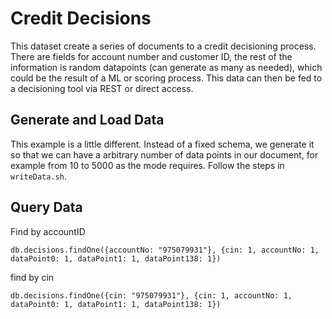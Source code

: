 # Credit Decisions
This dataset create a series of documents to a credit decisioning process. There are fields for account number and customer ID, the rest of the information is random datapoints (can generate as many as needed), which could be the result of a ML or scoring process. This data can then be fed to a decisioning tool via REST or direct access.


## Generate and Load Data
This example is a little different. Instead of a fixed schema, we generate it so that we can have a arbitrary number of data points in our document, for example from 10 to 5000 as the mode requires. Follow the steps in `writeData.sh`.

## Query Data
Find by accountID
```
db.decisions.findOne({accountNo: "975079931"}, {cin: 1, accountNo: 1, dataPoint0: 1, dataPoint1: 1, dataPoint138: 1})
```

find by cin
```
db.decisions.findOne({cin: "975079931"}, {cin: 1, accountNo: 1, dataPoint0: 1, dataPoint1: 1, dataPoint138: 1})

```